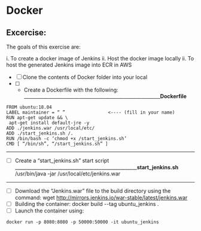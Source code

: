 # Docker

## Excercise:

The goals of this exercise are:

i.  To create a docker image of Jenkins 
ii. Host the docker image locally
ii. To host the generated Jenkins image into ECR in AWS

- [ ] Clone the contents of Docker folder into your local 
- [ ] - Create a Dockerfile with the following:
_____________________________________________________________Dockerfile____

```
FROM ubuntu:18.04
LABEL maintainer = “ ”                <---- (fill in your name)
RUN apt-get update && \
 apt-get install default-jre -y
ADD ./jenkins.war /usr/local/etc/
ADD ./start_jenkins.sh /.
RUN /bin/bash -c ‘chmod +x /start_jenkins.sh’
CMD [ “/bin/sh”, “/start_jenkins.sh” ]
```

____________________________________________________________________________


- [ ] Create a “start_jenkins.sh” start script
_______________________________________________________start_jenkins.sh____
/usr/bin/java -jar /usr/local/etc/jenkins.war
____________________________________________________________________________
- [ ] Download the “Jenkins.war” file to the build directory using the command:
wget http://mirrors.jenkins.io/war-stable/latest/jenkins.war
- [ ] Building the container:
docker build --tag ubuntu_jenkins .
- [ ] Launch the container using:

```
docker run -p 8080:8080 -p 50000:50000 -it ubuntu_jenkins
```

